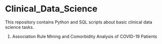 # Clinical_Data_Science
This repository contains Python and SQL scripts about basic clinical data science tasks. 

1. Association Rule Mining and Comorbidity Analysis of COVID-19 Patients 
